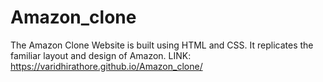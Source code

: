# Amazon_clone
The Amazon Clone Website is  built using HTML and CSS. It replicates the familiar layout and design of Amazon.
LINK:
 https://varidhirathore.github.io/Amazon_clone/
